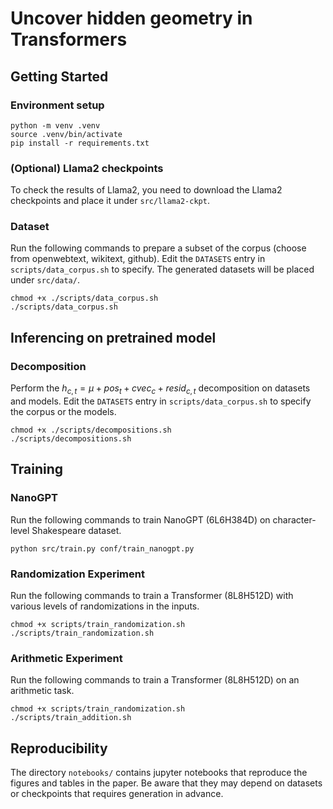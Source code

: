 # Uncover hidden geometry in Transformers

## Getting Started

### Environment setup

```{bash}
python -m venv .venv
source .venv/bin/activate
pip install -r requirements.txt
```

### (Optional) Llama2 checkpoints

To check the results of Llama2, you need to download the Llama2 checkpoints and place it under `src/llama2-ckpt`.


### Dataset

Run the following commands to prepare a subset of the corpus (choose from openwebtext, wikitext, github).
Edit the `DATASETS` entry in `scripts/data_corpus.sh` to specify. The generated datasets will be placed under `src/data/`.

```
chmod +x ./scripts/data_corpus.sh
./scripts/data_corpus.sh
```

## Inferencing on pretrained model


### Decomposition

Perform the $h_{c,t} = \mu + pos_t + cvec_c + resid_{c,t}$ decomposition on datasets and models. Edit the `DATASETS` entry in `scripts/data_corpus.sh` to specify the corpus or the models.

```{bash}
chmod +x ./scripts/decompositions.sh
./scripts/decompositions.sh
```


## Training

### NanoGPT

Run the following commands to train NanoGPT (6L6H384D) on character-level Shakespeare dataset.

```{bash}
python src/train.py conf/train_nanogpt.py
```

### Randomization Experiment

Run the following commands to train a Transformer (8L8H512D) with various levels of randomizations in the inputs.

```{bash}
chmod +x scripts/train_randomization.sh
./scripts/train_randomization.sh
```

### Arithmetic Experiment

Run the following commands to train a Transformer (8L8H512D) on an arithmetic task.

```{bash}
chmod +x scripts/train_randomization.sh
./scripts/train_addition.sh
```


## Reproducibility

The directory `notebooks/` contains jupyter notebooks that reproduce the figures and tables in the paper. Be aware that they may depend on datasets or checkpoints that requires generation in advance.